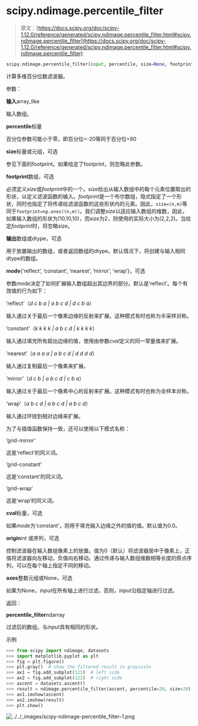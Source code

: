 # scipy.ndimage.percentile_filter

> 原文：[https://docs.scipy.org/doc/scipy-1.12.0/reference/generated/scipy.ndimage.percentile_filter.html#scipy.ndimage.percentile_filter](https://docs.scipy.org/doc/scipy-1.12.0/reference/generated/scipy.ndimage.percentile_filter.html#scipy.ndimage.percentile_filter)

```py
scipy.ndimage.percentile_filter(input, percentile, size=None, footprint=None, output=None, mode='reflect', cval=0.0, origin=0, *, axes=None)
```

计算多维百分位数滤波器。

参数：

**输入**array_like

输入数组。

**percentile**标量

百分位参数可能小于零，即百分位=-20等同于百分位=80

**size**标量或元组，可选

参见下面的footprint。如果给定了footprint，则忽略此参数。

**footprint**数组，可选

必须定义*size*或*footprint*中的一个。*size*给出从输入数组中的每个元素位置取出的形状，以定义滤波函数的输入。*footprint*是一个布尔数组，隐式指定了一个形状，同时也指定了将传递给滤波函数的这些形状内的元素。因此，`size=(n,m)`等同于`footprint=np.ones((n,m))`。我们调整*size*以适应输入数组的维数，因此，如果输入数组的形状为(10,10,10)，而*size*为2，则使用的实际大小为(2,2,2)。当给定*footprint*时，将忽略*size*。

**输出**数组或dtype，可选

用于放置输出的数组，或者返回数组的dtype。默认情况下，将创建与输入相同dtype的数组。

**mode**{‘reflect’, ‘constant’, ‘nearest’, ‘mirror’, ‘wrap’}，可选

参数*mode*决定了如何扩展输入数组超出其边界的部分。默认是‘reflect’。每个有效值的行为如下：

‘reflect’（*d c b a | a b c d | d c b a*）

输入通过关于最后一个像素边缘的反射来扩展。这种模式有时也称为半采样对称。

‘constant’（*k k k k | a b c d | k k k k*）

输入通过填充所有超出边缘的值，使用由参数*cval*定义的同一常量值来扩展。

‘nearest’（*a a a a | a b c d | d d d d*）

输入通过复制最后一个像素来扩展。

‘mirror’（*d c b | a b c d | c b a*）

输入通过关于最后一个像素中心的反射来扩展。这种模式有时也称为全样本对称。

‘wrap’（*a b c d | a b c d | a b c d*）

输入通过环绕到相对边缘来扩展。

为了与插值函数保持一致，还可以使用以下模式名称：

‘grid-mirror’

这是‘reflect’的同义词。

‘grid-constant’

这是‘constant’的同义词。

‘grid-wrap’

这是‘wrap’的同义词。

**cval**标量，可选

如果*mode*为‘constant’，则用于填充输入边缘之外的值的值。默认值为0.0。

**origin**int 或序列，可选

控制滤波器在输入数组像素上的放置。值为0（默认）将滤波器居中于像素上，正值将滤波器向左移动，负值向右移动。通过传递与输入数组维数相等长度的原点序列，可以在每个轴上指定不同的移动。

**axes**整数元组或None，可选

如果为None，*input*在所有轴上进行过滤。否则，*input*沿指定轴进行过滤。

返回：

**percentile_filter**ndarray

过滤后的数组。与*input*具有相同的形状。

示例

```py
>>> from scipy import ndimage, datasets
>>> import matplotlib.pyplot as plt
>>> fig = plt.figure()
>>> plt.gray()  # show the filtered result in grayscale
>>> ax1 = fig.add_subplot(121)  # left side
>>> ax2 = fig.add_subplot(122)  # right side
>>> ascent = datasets.ascent()
>>> result = ndimage.percentile_filter(ascent, percentile=20, size=20)
>>> ax1.imshow(ascent)
>>> ax2.imshow(result)
>>> plt.show() 
```

![../../_images/scipy-ndimage-percentile_filter-1.png](../Images/91fe42d52afa6dd9297c6f06522c548a.png)
